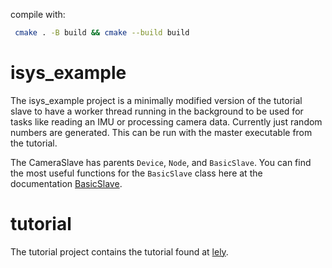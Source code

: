 compile with:
```bash
 cmake . -B build && cmake --build build
```
# isys_example
The isys_example project is a minimally modified version of the tutorial slave to have a worker thread running in the background to be used for tasks like reading an IMU or processing camera data. Currently just random numbers are generated. This can be run with the master executable from the tutorial.

The CameraSlave has parents `Device`, `Node`, and `BasicSlave`. You can find the most useful functions for the `BasicSlave` class here at the documentation [BasicSlave](https://lely_industries.gitlab.io/lely-core/doxygen/classlely_1_1canopen_1_1BasicSlave.html).

# tutorial
The tutorial project contains the tutorial found at [lely](https://opensource.lely.com/canopen/docs/cpp-tutorial/).


